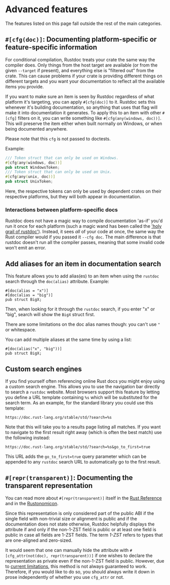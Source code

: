 # Advanced features

The features listed on this page fall outside the rest of the main categories.

## `#[cfg(doc)]`: Documenting platform-specific or feature-specific information

For conditional compilation, Rustdoc treats your crate the same way the compiler does. Only things
from the host target are available (or from the given `--target` if present), and everything else is
"filtered out" from the crate. This can cause problems if your crate is providing different things
on different targets and you want your documentation to reflect all the available items you
provide.

If you want to make sure an item is seen by Rustdoc regardless of what platform it's targeting,
you can apply `#[cfg(doc)]` to it. Rustdoc sets this whenever it's building documentation, so
anything that uses that flag will make it into documentation it generates. To apply this to an item
with other `#[cfg]` filters on it, you can write something like `#[cfg(any(windows, doc))]`.
This will preserve the item either when built normally on Windows, or when being documented
anywhere.

Please note that this `cfg` is not passed to doctests.

Example:

```rust
/// Token struct that can only be used on Windows.
#[cfg(any(windows, doc))]
pub struct WindowsToken;
/// Token struct that can only be used on Unix.
#[cfg(any(unix, doc))]
pub struct UnixToken;
```

Here, the respective tokens can only be used by dependent crates on their respective platforms, but
they will both appear in documentation.

### Interactions between platform-specific docs

Rustdoc does not have a magic way to compile documentation 'as-if' you'd run it once for each
platform (such a magic wand has been called the ['holy grail of rustdoc'][#1998]). Instead,
it sees *all* of your code at once, the same way the Rust compiler would if you passed it
`--cfg doc`. The main difference is that rustdoc doesn't run all the compiler passes, meaning
that some invalid code won't emit an error.

[#1998]: https://github.com/rust-lang/rust/issues/1998

## Add aliases for an item in documentation search

This feature allows you to add alias(es) to an item when using the `rustdoc` search through the
`doc(alias)` attribute. Example:

```rust,no_run
#[doc(alias = "x")]
#[doc(alias = "big")]
pub struct BigX;
```

Then, when looking for it through the `rustdoc` search, if you enter "x" or
"big", search will show the `BigX` struct first.

There are some limitations on the doc alias names though: you can't use `"` or whitespace.

You can add multiple aliases at the same time by using a list:

```rust,no_run
#[doc(alias("x", "big"))]
pub struct BigX;
```

## Custom search engines

If you find yourself often referencing online Rust docs you might enjoy using a custom search
engine. This allows you to use the navigation bar directly to search a `rustdoc` website.
Most browsers support this feature by letting you define a URL template containing `%s`
which will be substituted for the search term. As an example, for the standard library you could use
this template:

```text
https://doc.rust-lang.org/stable/std/?search=%s
```

Note that this will take you to a results page listing all matches. If you want to navigate to the first
result right away (which is often the best match) use the following instead:

```text
https://doc.rust-lang.org/stable/std/?search=%s&go_to_first=true
```

This URL adds the `go_to_first=true` query parameter which can be appended to any `rustdoc` search URL
to automatically go to the first result.

## `#[repr(transparent)]`: Documenting the transparent representation

You can read more about `#[repr(transparent)]` itself in the [Rust Reference][repr-trans-ref] and
in the [Rustonomicon][repr-trans-nomicon].

Since this representation is only considered part of the public ABI if the single field with non-trivial
size or alignment is public and if the documentation does not state otherwise, Rustdoc helpfully displays
the attribute if and only if the non-1-ZST field is public or at least one field is public in case all
fields are 1-ZST fields. The term *1-ZST* refers to types that are one-aligned and zero-sized.

It would seem that one can manually hide the attribute with `#[cfg_attr(not(doc), repr(transparent))]`
if one wishes to declare the representation as private even if the non-1-ZST field is public.
However, due to [current limitations][cross-crate-cfg-doc], this method is not always guaranteed to work.
Therefore, if you would like to do so, you should always write it down in prose independently of whether
you use `cfg_attr` or not.

[repr-trans-ref]: https://doc.rust-lang.org/reference/type-layout.html#the-transparent-representation
[repr-trans-nomicon]: https://doc.rust-lang.org/nomicon/other-reprs.html#reprtransparent
[cross-crate-cfg-doc]: https://github.com/rust-lang/rust/issues/114952
